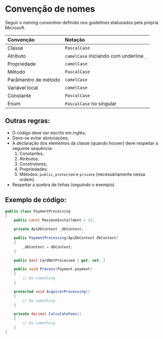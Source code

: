 # Convenção de nomes

Seguir o _naming convention_ definido nos guidelines elaborados pela própria Microsoft.

| Convenção             | Notação                                  |
|:----------------------|:-----------------------------------------|
| Classe                | `PascalCase`                             |
| Atributo              | `camelCase` iniciando com underline `_`  |
| Propriedade           | `camelCase`                              |
| Método                | `PascalCase`                             |
| Parâmentro de método  | `camelCase`                              |
| Variável local        | `camelCase`                              |
| Constante             | `PascalCase`                             |
| Enum                  | `PascalCase` no singular                 |

## Outras regras:

- O código deve ser escrito em inglês;
- Deve-se evitar abreviações;
- A declaração dos elementos da classe (quando houver) deve respeitar a seguinte sequência:
  1. Constantes;
  2. Atributos;
  3. Construtores;
  4. Propriedades;
  5. Métodos: `public`, `protected` e `private` (necessáriamente nessa ordem).
- Respeitar a quebra de linhas (seguindo o exemplo).

## Exemplo de código:

```C#
public class PaymentProcessing
{
    public const MaximumInstallment = 12;

    private ApiDbContext _dbContext;

    public PaymentProcessing(ApiDbContext dbContext)
    {
        _dbContext = dbContext;
    }

    public bool CardNotProcessed { get; set; }

    public void Process(Payment payment)
    {
        // Do something
    }

    protected void AcquirerProcessing()
    {
        // Do something
    }

    private decimal CalculateFees()
    {
        // Do something
    }
}
```
